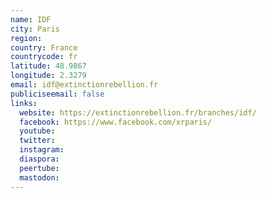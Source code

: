 ```yaml
---
name: IDF
city: Paris
region:
country: France
countrycode: fr
latitude: 48.9867
longitude: 2.3279
email: idf@extinctionrebellion.fr
publiciseemail: false
links:
  website: https://extinctionrebellion.fr/branches/idf/
  facebook: https://www.facebook.com/xrparis/
  youtube:
  twitter:
  instagram:
  diaspora:
  peertube:
  mastodon:
---
```

